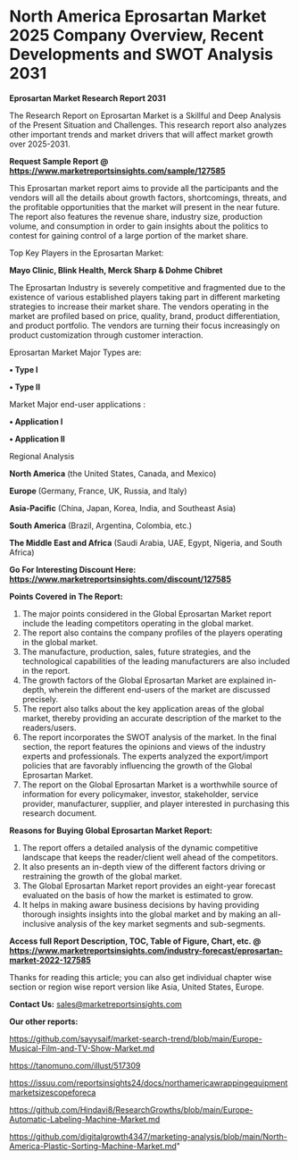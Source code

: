 # North America Eprosartan Market 2025 Company Overview, Recent Developments and SWOT Analysis 2031

<strong>Eprosartan Market Research Report 2031</strong>

The Research Report on Eprosartan Market is a Skillful and Deep Analysis of the Present Situation and Challenges. This research report also analyzes other important trends and market drivers that will affect market growth over 2025-2031.

<strong>Request Sample Report @ <a href=https://www.marketreportsinsights.com/sample/127585>https://www.marketreportsinsights.com/sample/127585</a></strong>

This Eprosartan market report aims to provide all the participants and the vendors will all the details about growth factors, shortcomings, threats, and the profitable opportunities that the market will present in the near future. The report also features the revenue share, industry size, production volume, and consumption in order to gain insights about the politics to contest for gaining control of a large portion of the market share.

Top Key Players in the Eprosartan Market:

<strong>Mayo Clinic, Blink Health, Merck Sharp & Dohme Chibret</strong>

The Eprosartan Industry is severely competitive and fragmented due to the existence of various established players taking part in different marketing strategies to increase their market share. The vendors operating in the market are profiled based on price, quality, brand, product differentiation, and product portfolio. The vendors are turning their focus increasingly on product customization through customer interaction.

Eprosartan Market Major Types are:

<strong>• Type I

• Type II</strong>

Market Major end-user applications :

<strong>• Application I

• Application II</strong>

Regional Analysis

</u><strong><b>North America</b></strong> (the United States, Canada, and Mexico)

<strong><b>Europe </b></strong>(Germany, France, UK, Russia, and Italy)

<strong><b>Asia-Pacific</b></strong> (China, Japan, Korea, India, and Southeast Asia)

<strong><b>South America</b></strong> (Brazil, Argentina, Colombia, etc.)

<strong><b>The Middle East and Africa</b></strong> (Saudi Arabia, UAE, Egypt, Nigeria, and South Africa)

<strong>Go For Interesting Discount Here: <a href=https://www.marketreportsinsights.com/discount/127585>https://www.marketreportsinsights.com/discount/127585</a></strong>

<strong>Points Covered in The Report:</strong>
<ol>
  <li>The major points considered in the Global Eprosartan Market report include the leading competitors operating in the global market.</li>
  <li>The report also contains the company profiles of the players operating in the global market.</li>
  <li>The manufacture, production, sales, future strategies, and the technological capabilities of the leading manufacturers are also included in the report.</li>
  <li>The growth factors of the Global Eprosartan Market are explained in-depth, wherein the different end-users of the market are discussed precisely.</li>
  <li>The report also talks about the key application areas of the global market, thereby providing an accurate description of the market to the readers/users.</li>
  <li>The report incorporates the SWOT analysis of the market. In the final section, the report features the opinions and views of the industry experts and professionals. The experts analyzed the export/import policies that are favorably influencing the growth of the Global Eprosartan Market.</li>
  <li>The report on the Global Eprosartan Market is a worthwhile source of information for every policymaker, investor, stakeholder, service provider, manufacturer, supplier, and player interested in purchasing this research document.</li>
</ol>
<strong>Reasons for Buying Global Eprosartan Market Report:</strong>

<ol>
  <li>The report offers a detailed analysis of the dynamic competitive landscape that keeps the reader/client well ahead of the competitors.</li>
  <li>It also presents an in-depth view of the different factors driving or restraining the growth of the global market.</li>
  <li>The Global Eprosartan Market report provides an eight-year forecast evaluated on the basis of how the market is estimated to grow.</li>
  <li>It helps in making aware business decisions by having providing thorough insights insights into the global market and by making an all-inclusive analysis of the key market segments and sub-segments.</li>
</ol>
<strong>Access full Report Description, TOC, Table of Figure, Chart, etc. @ <a href=https://www.marketreportsinsights.com/industry-forecast/eprosartan-market-2022-127585>https://www.marketreportsinsights.com/industry-forecast/eprosartan-market-2022-127585</a></strong>


Thanks for reading this article; you can also get individual chapter wise section or region wise report version like Asia, United States, Europe.

<strong>Contact Us:</strong>
sales@marketreportsinsights.com

<strong>Our other reports:</strong>

<a href=https://github.com/sayysaif/market-search-trend/blob/main/Europe-Musical-Film-and-TV-Show-Market.md>https://github.com/sayysaif/market-search-trend/blob/main/Europe-Musical-Film-and-TV-Show-Market.md</a>

<a href=https://tanomuno.com/illust/517309>https://tanomuno.com/illust/517309</a>

<a href=https://issuu.com/reportsinsights24/docs/northamericawrappingequipmentmarketsizescopeforeca>https://issuu.com/reportsinsights24/docs/northamericawrappingequipmentmarketsizescopeforeca</a>

<a href=https://github.com/Hindavi8/ResearchGrowths/blob/main/Europe-Automatic-Labeling-Machine-Market.md>https://github.com/Hindavi8/ResearchGrowths/blob/main/Europe-Automatic-Labeling-Machine-Market.md</a>

<a href=https://github.com/digitalgrowth4347/marketing-analysis/blob/main/North-America-Plastic-Sorting-Machine-Market.md>https://github.com/digitalgrowth4347/marketing-analysis/blob/main/North-America-Plastic-Sorting-Machine-Market.md</a>"
